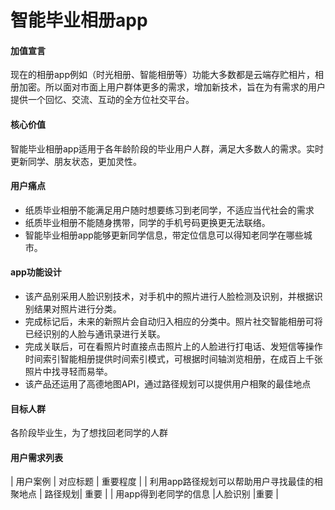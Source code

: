 # 智能毕业相册app

#### 加值宣言
现在的相册app例如（时光相册、智能相册等）功能大多数都是云端存贮相片，相册加密。所以面对市面上用户群体更多的需求，增加新技术，旨在为有需求的用户提供一个回忆、交流、互动的全方位社交平台。

#### 核心价值
智能毕业相册app适用于各年龄阶段的毕业用户人群，满足大多数人的需求。实时更新同学、朋友状态，更加灵性。

#### 用户痛点
- 纸质毕业相册不能满足用户随时想要练习到老同学，不适应当代社会的需求
- 纸质毕业相册不能随身携带，同学的手机号码更换更无法联络。
- 智能毕业相册app能够更新同学信息，带定位信息可以得知老同学在哪些城市。

#### app功能设计
- 该产品别采用人脸识别技术，对手机中的照片进行人脸检测及识别，并根据识别结果对照片进行分类。
- 完成标记后，未来的新照片会自动归入相应的分类中。照片社交智能相册可将已经识别的人脸与通讯录进行关联。
- 完成关联后，可在看照片时直接点击照片上的人脸进行打电话、发短信等操作时间索引智能相册提供时间索引模式，可根据时间轴浏览相册，在成百上千张照片中找寻轻而易举。
- 该产品还运用了高德地图API，通过路径规划可以提供用户相聚的最佳地点

#### 目标人群
各阶段毕业生，为了想找回老同学的人群

#### 用户需求列表
| 用户案例 | 对应标题 | 重要程度 |
| 利用app路径规划可以帮助用户寻找最佳的相聚地点 | 路径规划| 重要 |
| 用app得到老同学的信息 |人脸识别 |重要 |
